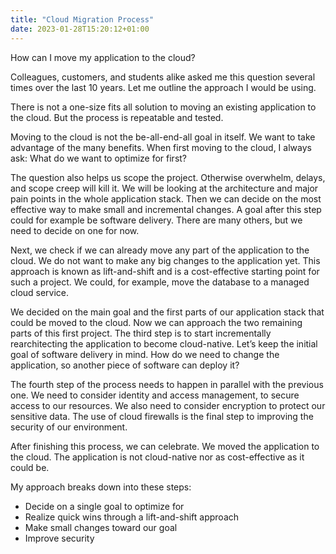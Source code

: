 ```yaml
---
title: "Cloud Migration Process"
date: 2023-01-28T15:20:12+01:00
---
```


How can I move my application to the cloud?

Colleagues, customers, and students alike asked me this question several times over the last 10 years. Let me outline the approach I would be using.
<!--more-->
There is not a one-size fits all solution to moving an existing application to the cloud. But the process is repeatable and tested.

Moving to the cloud is not the be-all-end-all goal in itself. We want to take advantage of the many benefits. When first moving to the cloud, I always ask: What do we want to optimize for first?

The question also helps us scope the project. Otherwise overwhelm, delays, and scope creep will kill it. We will be looking at the architecture and major pain points in the whole application stack. Then we can decide on the most effective way to make small and incremental changes. A goal after this step could for example be software delivery. There are many others, but we need to decide on one for now.

Next, we check if we can already move any part of the application to the cloud. We do not want to make any big changes to the application yet. This approach is known as lift-and-shift and is a cost-effective starting point for such a project. We could, for example, move the database to a managed cloud service.

We decided on the main goal and the first parts of our application stack that could be moved to the cloud. Now we can approach the two remaining parts of this first project. The third step is to start incrementally rearchitecting the application to become cloud-native. Let’s keep the initial goal of software delivery in mind. How do we need to change the application, so another piece of software can deploy it?

The fourth step of the process needs to happen in parallel with the previous one. We need to consider identity and access management, to secure access to our resources. We also need to consider encryption to protect our sensitive data. The use of cloud firewalls is the final step to improving the security of our environment.

After finishing this process, we can celebrate. We moved the application to the cloud. The application is not cloud-native nor as cost-effective as it could be.

My approach breaks down into these steps:

* Decide on a single goal to optimize for
* Realize quick wins through a lift-and-shift approach
* Make small changes toward our goal
* Improve security